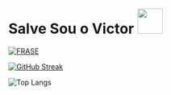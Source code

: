 # Salve Sou o Victor&nbsp;<a href="Hey"><img src="https://raw.githubusercontent.com/TOXIC-DEVIL/TOXIC-DEVIL/TOXIC-DEVIL-OFFICIAL/media/Hi.gif" width="50px"></a>

[![FRASE](https://readme-typing-svg.herokuapp.com?font=&color=%2331F7EA&center=true&lines=BEM-VINDO+AO+MEU+GITHUB;OLÁ%2Cme+chamo+Victor+Hugo;PROGRAMADOR+MEDIANO👨‍💻;OBRIGADO+POR+VISITAR+MEU+GITHUB👍)](https://git.io/typing-svg) <br>



[![GitHub Streak](https://streak-stats.demolab.com?user=victormattos564&theme=dark&border_radius=100)](https://git.io/streak-stats)


![Top Langs](https://github-readme-stats.vercel.app/api/top-langs/?username=victormattos564&hide_progress=true)
